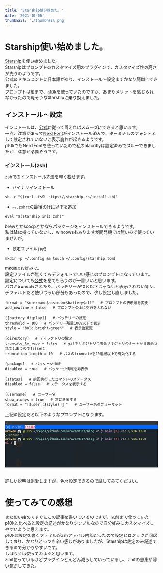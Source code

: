```yaml
---
title: 'Starship使い始めた。'
date: '2021-10-06'
thumbnail: './thumbnail.png'
---
```


# Starship使い始めました。

[Starship](https://starship.rs/ja-JP/)を使い始めました。<br>
Starshipはプロンプトのカスタマイズ用のプラグインで、カスタマイズ性の高さが売りのようです。<br>
公式のドキュメントに日本語があり、インストール〜設定までかなり簡単にできました。<br>
プロンプトは前まで、[p10k](https://github.com/romkatv/powerlevel10k)を使っていたのですが、あまりメリットを感じられなかったので軽そうなStarshipに乗り換えました。

## インストール〜設定

インストールは、[公式](https://starship.rs/ja-JP/guide/#%F0%9F%9A%80-%E3%82%A4%E3%83%B3%E3%82%B9%E3%83%88%E3%83%BC%E3%83%AB)に従って貰えればスムーズにできると思います。<br>
一点、注意があって[Nerd Font](https://www.nerdfonts.com)がインストール済みで、ターミナルのフォントとして設定されていないと表示崩れが起きるようです。<br>
p10kでもNerd Fontを使っていたので私のalacrittyは設定済みでスルーできましたが、注意が必要そうです。<br>

### インストール(zsh)
zshでのインストール方法を軽く載せます。

- バイナリインストール

```
sh -c "$(curl -fsSL https://starship.rs/install.sh)"
```

- `~/.zshrc`の最後の行に以下を追加

```
eval "$(starship init zsh)"
```

brewとかscoopとかならパッケージをインストールできるようです。<br>
私はMac持っていないし、windowsもありますが開発機では無いので使っていませんが。<br>


- 設定ファイル作成

```
mkdir -p ~/.config && touch ~/.config/starship.toml
```
mkdirはお好みで。<br>
設定ファイルが無くてもデフォルトでいい感じのプロンプトになっています。<br>
設定についても[公式](https://starship.rs/ja-JP/config/)を見てもらうのが一番いいと思います。<br>
パスがtruncateされたり、バッテリーが10%以下じゃないと表示されない等々、デフォルトだと使いづらい部分もあったので、少し設定し直しました。<br>

```
format = "$username$hostname$battery$all"   # プロンプトの表示順を変更
add_newline = false   # プロンプトの上に空行を入れない

[[battery.display]]   # バッテリーの設定
threshold = 100   # バッテリー残量100%以下で表示
style = "bold bright-green"   # 表示色変更

[directory]   # ディレクトリの設定
truncate_to_repo = false   # gitのリポジトリの場合リポジトリのルートから表示されてしまうのでfalseに
truncation_length = 10   # パスのtruncateを10階層以上で有効化する

[package]   # パッケージ情報
disabled = true   # パッケージ情報を非表示

[status]   # 前回実行したコマンドのステータス
disabled = false   # ステータスを表示する

[username]   # ユーザー名
show_always = true   # 常に表示する
format = "[$user]($style) 🍙 "   # ユーザー名のフォーマット
```

上記の設定だと以下のようなプロンプトになります。<br>

![プロンプト](./prompt.png)

<br>
詳しい説明は割愛しますが、色々設定できるので試してみてください。

# 使ってみての感想

まだ使い始めてすぐにこの記事を書いているのですが、以前まで使っていたp10kと比べると設定の記述がかなりシンプルなので自分好みにカスタマイズしやすいように思えます。<br>
p10kは設定を書くファイルがzshファイル内部だったので設定とロジックが同居しており、かなりとっつき辛い感じがありましたが、Starshipは設定のみ記述できるので分かりやすいです。<br>
しばらくは使ってみようと思います。<br>
zinit使っているけどプラグインどんどん減らしていっているし、zinitの恩恵が薄い気がしてきた。<br>
